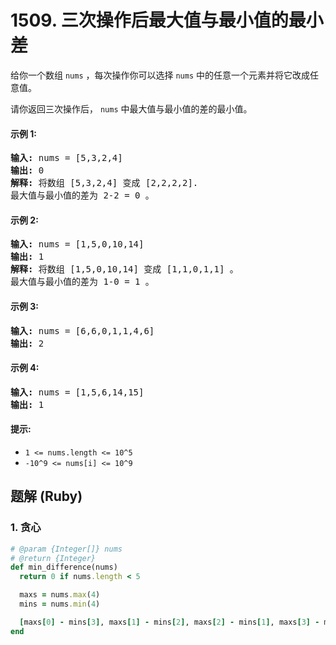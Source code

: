 # 1509. 三次操作后最大值与最小值的最小差
给你一个数组 `nums` ，每次操作你可以选择 `nums` 中的任意一个元素并将它改成任意值。

请你返回三次操作后， `nums` 中最大值与最小值的差的最小值。

#### 示例 1:
<pre>
<strong>输入:</strong> nums = [5,3,2,4]
<strong>输出:</strong> 0
<strong>解释:</strong> 将数组 [5,3,2,4] 变成 [2,2,2,2].
最大值与最小值的差为 2-2 = 0 。
</pre>

#### 示例 2:
<pre>
<strong>输入:</strong> nums = [1,5,0,10,14]
<strong>输出:</strong> 1
<strong>解释:</strong> 将数组 [1,5,0,10,14] 变成 [1,1,0,1,1] 。
最大值与最小值的差为 1-0 = 1 。
</pre>

#### 示例 3:
<pre>
<strong>输入:</strong> nums = [6,6,0,1,1,4,6]
<strong>输出:</strong> 2
</pre>

#### 示例 4:
<pre>
<strong>输入:</strong> nums = [1,5,6,14,15]
<strong>输出:</strong> 1
</pre>

#### 提示:
* `1 <= nums.length <= 10^5`
* `-10^9 <= nums[i] <= 10^9`

## 题解 (Ruby)

### 1. 贪心
```Ruby
# @param {Integer[]} nums
# @return {Integer}
def min_difference(nums)
  return 0 if nums.length < 5

  maxs = nums.max(4)
  mins = nums.min(4)

  [maxs[0] - mins[3], maxs[1] - mins[2], maxs[2] - mins[1], maxs[3] - mins[0]].min
end
```

